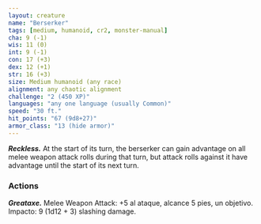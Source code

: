 ```yaml
---
layout: creature
name: "Berserker"
tags: [medium, humanoid, cr2, monster-manual]
cha: 9 (-1)
wis: 11 (0)
int: 9 (-1)
con: 17 (+3)
dex: 12 (+1)
str: 16 (+3)
size: Medium humanoid (any race)
alignment: any chaotic alignment
challenge: "2 (450 XP)"
languages: "any one language (usually Common)"
speed: "30 ft."
hit_points: "67 (9d8+27)"
armor_class: "13 (hide armor)"
---
```


***Reckless.*** At the start of its turn, the berserker can gain advantage on all melee weapon attack rolls during that turn, but attack rolls against it have advantage until the start of its next turn.

### Actions

***Greataxe.*** Melee Weapon Attack: +5 al ataque, alcance 5 pies, un objetivo. Impacto: 9 (1d12 + 3) slashing damage.